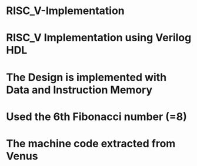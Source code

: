# RISC_V-Implementation
# RISC_V Implementation using Verilog HDL
# The Design is implemented with Data and Instruction Memory
# Used the 6th Fibonacci number (=8)
# The machine code extracted from Venus
